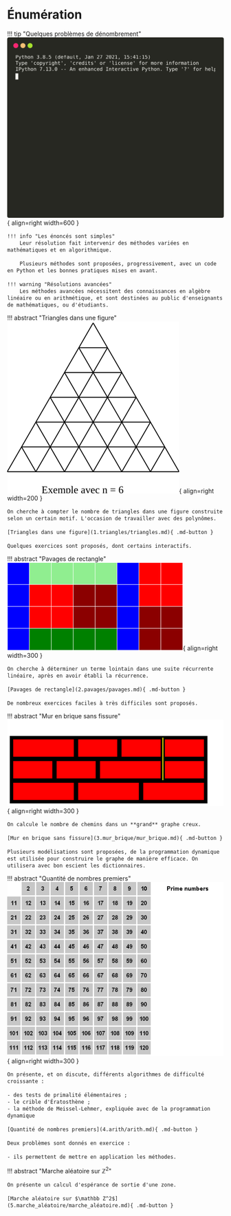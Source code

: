 # Énumération

!!! tip "Quelques problèmes de dénombrement"
    ![démo termtosvg](intro.svg){ align=right width=600 }

    !!! info "Les énoncés sont simples"
        Leur résolution fait intervenir des méthodes variées en mathématiques et en algorithmique.

        Plusieurs méthodes sont proposées, progressivement, avec un code en Python et les bonnes pratiques mises en avant.

    !!! warning "Résolutions avancées"
        Les méthodes avancées nécessitent des connaissances en algèbre linéaire ou en arithmétique, et sont destinées au public d'enseignants de mathématiques, ou d'étudiants.

!!! abstract "Triangles dans une figure"
    ![triangles](1.triangles/figures/triangles.svg){ align=right width=200 }

    On cherche à compter le nombre de triangles dans une figure construite selon un certain motif. L'occasion de travailler avec des polynômes.

    [Triangles dans une figure](1.triangles/triangles.md){ .md-button }

    Quelques exercices sont proposés, dont certains interactifs.

!!! abstract "Pavages de rectangle"
    ![pavage](2.pavages/figures/intro.png){ align=right width=300 }

    On cherche à déterminer un terme lointain dans une suite récurrente linéaire, après en avoir établi la récurrence.

    [Pavages de rectangle](2.pavages/pavages.md){ .md-button }

    De nombreux exercices faciles à très difficiles sont proposés.

!!! abstract "Mur en brique sans fissure"
    ![pavage](3.mur_brique/figures/mur_pe215.svg){ align=right width=300 }

    On calcule le nombre de chemins dans un **grand** graphe creux.

    [Mur en brique sans fissure](3.mur_brique/mur_brique.md){ .md-button }

    Plusieurs modélisations sont proposées, de la programmation dynamique est utilisée pour construire le graphe de manière efficace. On utilisera avec bon escient les dictionnaires.

!!! abstract "Quantité de nombres premiers"
    ![pavage](4.arith/crible.gif){ align=right width=300 }

    On présente, et on discute, différents algorithmes de difficulté croissante :

    - des tests de primalité élémentaires ;
    - le crible d'Ératosthène ;
    - la méthode de Meissel-Lehmer, expliquée avec de la programmation dynamique

    [Quantité de nombres premiers](4.arith/arith.md){ .md-button }

    Deux problèmes sont donnés en exercice :
    
    - ils permettent de mettre en application les méthodes.

!!! abstract "Marche aléatoire sur $\mathbb Z^2$"

    On présente un calcul d'espérance de sortie d'une zone.

    [Marche aléatoire sur $\mathbb Z^2$](5.marche_aléatoire/marche_aléatoire.md){ .md-button }
